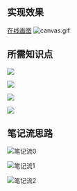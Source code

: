 ## 实现效果  
[在线画图](https://1643565650.github.io/Learning-By-Doing/J30-8%20HTML-Canvas/index-START.html)
![canvas.gif](https://upload-images.jianshu.io/upload_images/2195446-7ac303e494699582.gif?imageMogr2/auto-orient/strip)  


## 所需知识点
![](https://upload-images.jianshu.io/upload_images/2195446-c894b6c1533f2fd4.png?imageMogr2/auto-orient/strip%7CimageView2/2/w/1240)

![](https://upload-images.jianshu.io/upload_images/2195446-f9505c6790c92702.png?imageMogr2/auto-orient/strip%7CimageView2/2/w/1240)


![](https://upload-images.jianshu.io/upload_images/2195446-020b7ba3f96fed74.png?imageMogr2/auto-orient/strip%7CimageView2/2/w/1240)

![](https://upload-images.jianshu.io/upload_images/2195446-83a7422abed4ce32.png?imageMogr2/auto-orient/strip%7CimageView2/2/w/1240)

## 笔记流思路


![笔记流0](https://upload-images.jianshu.io/upload_images/2195446-1f765055ef0bd6ee.jpg?imageMogr2/auto-orient/strip%7CimageView2/2/w/1240)


![笔记流1](https://upload-images.jianshu.io/upload_images/2195446-da128ce199c0b455.jpg?imageMogr2/auto-orient/strip%7CimageView2/2/w/1240)


![笔记流2](https://upload-images.jianshu.io/upload_images/2195446-2942bcba1da6287c.jpg?imageMogr2/auto-orient/strip%7CimageView2/2/w/1240)


